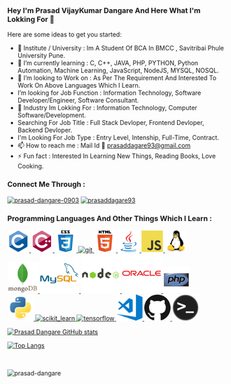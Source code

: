 ### Hey I'm Prasad VijayKumar Dangare And Here What I'm Lokking For 👋



Here are some ideas to get you started:

- 🔭 Institute / University : Im A Student Of BCA In BMCC , Savitribai Phule University Pune.
- 🌱 I’m currently learning : C, C++, JAVA, PHP, PYTHON, Python Automation, Machine Learning, JavaScript, NodeJS, MYSQL, NOSQL.
- 👯 I’m looking to Work on : As Per The Requirement And Interested To Work On Above Languages Which I Learn.
- I’m looking for Job Function : Information Technology, Software Developer/Engineer, Software Consultant. 
- 💬 Industry Im Lokking For : Information Technology, Computer Software/Development. 
- Searching For Job Title : Full Stack Devloper, Frontend Devloper, Backend Devloper. 
- I'm Looking For Job Type : Entry Level, Intenship, Full-Time, Contract.
- 📫 How to reach me : <!--[LinkedIn Profile](https://www.linkedin.com/in/prasad-dangare-0903/),--> Mail Id 📧 prasaddagare93@gmail.com
- ⚡ Fun fact : Interested In Learning New Things, Reading Books, Love Cooking.


<!-- <h1 align="center">Hi 👋, I'm Prasad VijayKumar Dangare And Here What I'm Lokking For :</h1>
<h3 align="center">Hard Work With Passions And Passionate With Programming...</h3>

<p align="left"> <a href="https://github.com/ryo-ma/github-profile-trophy"><img src="https://github-profile-trophy.vercel.app/?username=prasad-dangare" alt="prasad-dangare" /></a> </p> -->

<!-- <img align = "right" alt = "GIF" src = "second.gif" width="500" height="320" />

- 📄 Institute / University : **Im A Student Of BCA In BMCC, Savitribai Phule University Pune.**

- 👨‍💻 I’m Looking For Job Function : **Information Technology, Software Developer/Engineer, Software Consultant.**

- 👨‍💻 I’m Currently Learning : **C, C++, JAVA, PHP, PYTHON, Python Automation, Machine Learning, JavaScript, NodeJS, MYSQL.**

- 🔭 I'm Looking For Job Type : **Entry Level, Intenship, Full-Time, Contract.**

- 📫 How To Reach Me : Mail Id : prasaddagare93@gmail.com, [LinkedIn Profile](https://www.linkedin.com/in/prasad-dangare-0903/)

- 📄 Industry Im Lokking For : **Information Technology, Computer Software/Development.**

- 🌱 Searching For Job Title : **Full Stack Devloper, Backend Devloper.**

- ⚡ Fun Fact : **Interested In Learning New Things, Reading Books, Love Cooking.** -->

<h3 align="left">Connect Me Through : </h3>
<p align="left">
<a href="https://linkedin.com/in/prasad-dangare-0903" target="blank"><img align="center" src="https://raw.githubusercontent.com/rahuldkjain/github-profile-readme-generator/master/src/images/icons/Social/linked-in-alt.svg" alt="prasad-dangare-0903" height="30" width="40" /></a>
<a href="https://www.hackerrank.com/prasaddagare93" target="blank"><img align="center" src="https://raw.githubusercontent.com/rahuldkjain/github-profile-readme-generator/master/src/images/icons/Social/hackerrank.svg" alt="prasaddagare93" height="30" width="40" /></a>
</p>

<h3 align="left">Programming Languages And Other Things Which I Learn  : </h3>

<p align = "left"> <a href = "https://www.cprogramming.com/" target = "_blank"> <img src = "https://raw.githubusercontent.com/devicons/devicon/master/icons/c/c-original.svg" alt = "c" width = "50" height = "50"/> </a>  <a href="https://www.w3schools.com/cpp/" target="_blank"> <img src="https://raw.githubusercontent.com/devicons/devicon/master/icons/cplusplus/cplusplus-original.svg" alt="cplusplus" width="50" height="50"/> </a> <a href="https://www.w3schools.com/css/" target="_blank"> <img src="https://raw.githubusercontent.com/devicons/devicon/master/icons/css3/css3-original-wordmark.svg" alt="css3" width="50" height="50"/> </a> <a href="https://git-scm.com/" target="_blank"> <img src="https://www.vectorlogo.zone/logos/git-scm/git-scm-icon.svg" alt="git" width="50" height="50"/> </a> <a href="https://www.w3.org/html/" target="_blank"> <img src="https://raw.githubusercontent.com/devicons/devicon/master/icons/html5/html5-original-wordmark.svg" alt="html5" width="50" height="50"/> </a> <a href="https://www.java.com" target="_blank"> <img src="https://raw.githubusercontent.com/devicons/devicon/master/icons/java/java-original.svg" alt="java" width="50" height="50"/> </a> <a href="https://developer.mozilla.org/en-US/docs/Web/JavaScript" target="_blank"> <img src="https://raw.githubusercontent.com/devicons/devicon/master/icons/javascript/javascript-original.svg" alt="javascript" width="50" height="50"/> </a> <a href="https://www.linux.org/" target="_blank"> <img src="https://raw.githubusercontent.com/devicons/devicon/master/icons/linux/linux-original.svg" alt="linux" width="50" height="50"/> </a> <br> <a href="https://www.mongodb.com/" target="_blank"> <img src="https://raw.githubusercontent.com/devicons/devicon/master/icons/mongodb/mongodb-original-wordmark.svg" alt="mongodb" width="70" height="70"/> </a> <a href="https://www.mysql.com/" target="_blank"> <img src="https://raw.githubusercontent.com/devicons/devicon/master/icons/mysql/mysql-original-wordmark.svg" alt="mysql" width="90" height="90"/> </a> <a href="https://nodejs.org" target="_blank"> <img src="https://raw.githubusercontent.com/devicons/devicon/master/icons/nodejs/nodejs-original-wordmark.svg" alt="nodejs" width="90" height="90"/> </a> <a href="https://www.oracle.com/" target="_blank"> <img src="https://raw.githubusercontent.com/devicons/devicon/master/icons/oracle/oracle-original.svg" alt="oracle" width="90" height="90"/> </a> <a href="https://www.php.net" target="_blank"> <img src="https://raw.githubusercontent.com/devicons/devicon/master/icons/php/php-original.svg" alt="php" width="60" height="60"/> </a> <br> <a href="https://www.python.org" target="_blank"> <img src="https://raw.githubusercontent.com/devicons/devicon/master/icons/python/python-original.svg" alt="python" width="60" height="60"/> </a> <a href="https://scikit-learn.org/" target="_blank"> <img src="https://upload.wikimedia.org/wikipedia/commons/0/05/Scikit_learn_logo_small.svg" alt="scikit_learn" width="60" height="60"/> </a> <a href="https://www.tensorflow.org" target="_blank"> <img src="https://www.vectorlogo.zone/logos/tensorflow/tensorflow-icon.svg" alt="tensorflow" width="60" height="60"/> </a> <a href="https://code.visualstudio.com/docs" target="_blank"> <img src="https://raw.githubusercontent.com/github/explore/80688e429a7d4ef2fca1e82350fe8e3517d3494d/topics/visual-studio-code/visual-studio-code.png" alt="visual-studio-code" width="60" height="60"/> </a> <a href="https://docs.github.com/en" target="_blank"> <img src="https://raw.githubusercontent.com/github/explore/78df643247d429f6cc873026c0622819ad797942/topics/github/github.png" alt="Github" width="60" height="60"/> </a> <a href="https://docs.microsoft.com/en-us/windows/terminal/" target="_blank"> <img src="https://raw.githubusercontent.com/github/explore/80688e429a7d4ef2fca1e82350fe8e3517d3494d/topics/terminal/terminal.png" alt="Terminal" width="60" height="60"/> </a></p>

<!---<br><p><img align="left" src="https://github-readme-stats.vercel.app/api/top-langs?username=prasad-dangare&show_icons=true&locale=en&layout=compact" alt="prasad-dangare" /></p><br> -->

[![Prasad Dangare GitHub stats](https://github-readme-stats.vercel.app/api?username=prasad-dangare&show_icons=true&theme=merko)](https://github.com/anuraghazra/github-readme-stats)

[![Top Langs](https://github-readme-stats.vercel.app/api/top-langs/?username=prasad-dangare&layout=compact&theme=merko)](https://github.com/anuraghazra/github-readme-stats)

<br><p><img align="center" src="https://github-readme-streak-stats.herokuapp.com/?user=prasad-dangare&theme=merko" alt="prasad-dangare" /></p><br>

<!---<br><p>&nbsp;<img align="right" src="https://github-readme-stats.vercel.app/api?username=prasad-dangare&show_icons=true&locale=en" alt="prasad-dangare" /></p><br> -->
